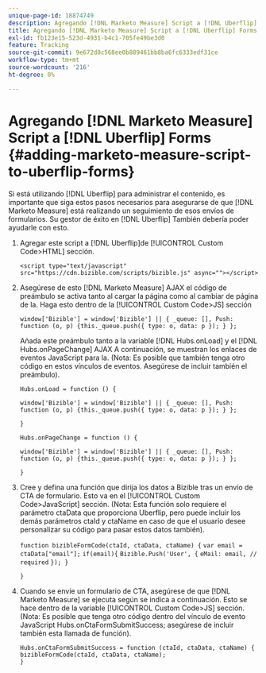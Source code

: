 ```yaml
---
unique-page-id: 18874749
description: Agregando [!DNL Marketo Measure] Script a [!DNL Uberflip] FORMS - [!DNL Marketo Measure]
title: Agregando [!DNL Marketo Measure] Script a [!DNL Uberflip] Forms
exl-id: fb123e15-523d-4931-b4c1-705fe49be3d0
feature: Tracking
source-git-commit: 9e672d0c568ee0b889461bb8ba6fc6333edf31ce
workflow-type: tm+mt
source-wordcount: '216'
ht-degree: 0%

---
```


# Agregando [!DNL Marketo Measure] Script a [!DNL Uberflip] Forms {#adding-marketo-measure-script-to-uberflip-forms}

Si está utilizando [!DNL Uberflip] para administrar el contenido, es importante que siga estos pasos necesarios para asegurarse de que [!DNL Marketo Measure] está realizando un seguimiento de esos envíos de formularios. Su gestor de éxito en [!DNL Uberflip] También debería poder ayudarle con esto.

1. Agregar este script a [!DNL Uberflip]de [!UICONTROL Custom Code>HTML] sección.

   `<script type="text/javascript" src="https://cdn.bizible.com/scripts/bizible.js" async=""></script>`

1. Asegúrese de esto [!DNL Marketo Measure] AJAX el código de preámbulo se activa tanto al cargar la página como al cambiar de página de la. Haga esto dentro de la [!UICONTROL Custom Code>JS] sección

   `window['Bizible'] = window['Bizible'] || { _queue: [], Push: function (o, p) {this._queue.push({ type: o, data: p }); } };`

   Añada este preámbulo tanto a la variable [!DNL Hubs.onLoad] y el [!DNL Hubs.onPageChange] AJAX A continuación, se muestran los enlaces de eventos JavaScript para la. (Nota: Es posible que también tenga otro código en estos vínculos de eventos. Asegúrese de incluir también el preámbulo).

   `Hubs.onLoad = function () {`

   `window['Bizible'] = window['Bizible'] || { _queue: [], Push: function (o, p) {this._queue.push({ type: o, data: p }); } };`

   `}`

   `Hubs.onPageChange = function () {`

   `window['Bizible'] = window['Bizible'] || { _queue: [], Push: function (o, p) {this._queue.push({ type: o, data: p }); } };`

   `}`

1. Cree y defina una función que dirija los datos a Bizible tras un envío de CTA de formulario. Esto va en el [!UICONTROL Custom Code>JavaScript] sección. (Nota: Esta función solo requiere el parámetro ctaData que proporciona Uberflip, pero puede incluir los demás parámetros ctaId y ctaName en caso de que el usuario desee personalizar su código para pasar estos datos también).

   `function bizibleFormCode(ctaId, ctaData, ctaName) {`
   `var email = ctaData["email"];`
   `if(email){`
   `Bizible.Push('User', {`
   `eMail: email, // required`
   `}); }`

   `}`

1. Cuando se envíe un formulario de CTA, asegúrese de que [!DNL Marketo Measure] se ejecuta según se indica a continuación. Esto se hace dentro de la variable [!UICONTROL Custom Code>JS] sección. (Nota: Es posible que tenga otro código dentro del vínculo de evento JavaScript Hubs.onCtaFormSubmitSuccess; asegúrese de incluir también esta llamada de función).

   `Hubs.onCtaFormSubmitSuccess = function (ctaId, ctaData, ctaName) {`
   `bizibleFormCode(ctaId, ctaData, ctaName);`\
   `}`
